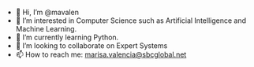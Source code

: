 - 👋 Hi, I’m @mavalen
- 👀 I’m interested in Computer Science such as Artificial Intelligence and Machine Learning.
- 🌱 I’m currently learning Python.
- 💞️ I’m looking to collaborate on Expert Systems 
- 📫 How to reach me: marisa.valencia@sbcglobal.net

<!---
mavalen/mavalen is a ✨ special ✨ repository because its `README.md` (this file) appears on your GitHub profile.
You can click the Preview link to take a look at your changes.
--->

